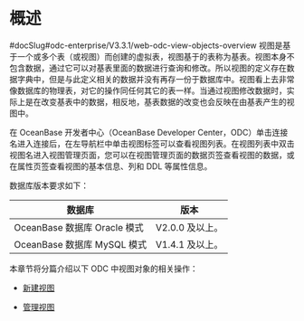 概述 
=======================
#docSlug#odc-enterprise/V3.3.1/web-odc-view-objects-overview
视图是基于一个或多个表（或视图）而创建的虚拟表，视图基于的表称为基表。视图本身不包含数据，通过它可以对基表里面的数据进行查询和修改。所以视图的定义存在数据字典中，但是与此定义相关的数据并没有再存一份于数据库中。视图看上去非常像数据库的物理表，对它的操作同任何其它的表一样。当通过视图修改数据时，实际上是在改变基表中的数据，相反地，基表数据的改变也会反映在由基表产生的视图中。

在 OceanBase 开发者中心（OceanBase Developer Center，ODC）单击连接名进入连接后，在左导航栏中单击视图标签可以查看视图列表。在视图列表中双击视图名进入视图管理页面，您可以在视图管理页面的数据页签查看视图的数据，或在属性页签查看视图的基本信息、列和 DDL 等属性信息。

数据库版本要求如下：


|           数据库           |     版本      |
|-------------------------|-------------|
| OceanBase 数据库 Oracle 模式 | V2.0.0 及以上。 |
| OceanBase 数据库 MySQL 模式  | V1.4.1 及以上。 |



本章节将分篇介绍以下 ODC 中视图对象的相关操作：

* [新建视图](../../../7.client-odc-user-guide/10.client-odc-database-objects/2.client-odc-view-objects/2.client-odc-create-a-view.md)

  

* [管理视图](../../../7.client-odc-user-guide/10.client-odc-database-objects/2.client-odc-view-objects/3.client-odc-manage-views.md)

  



